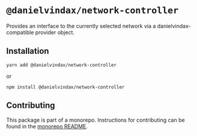 # `@danielvindax/network-controller`

Provides an interface to the currently selected network via a danielvindax-compatible provider object.

## Installation

`yarn add @danielvindax/network-controller`

or

`npm install @danielvindax/network-controller`

## Contributing

This package is part of a monorepo. Instructions for contributing can be found in the [monorepo README](https://github.com/danielvindax/walletcore#readme).
